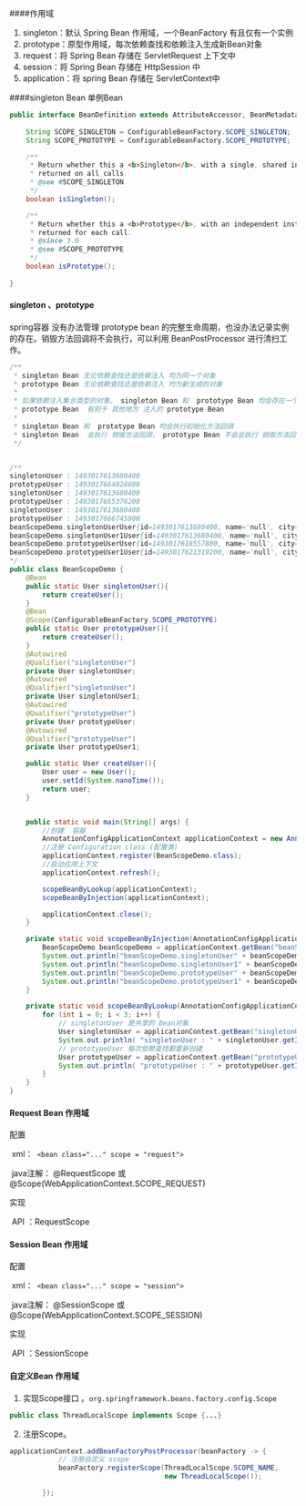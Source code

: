 

####作用域

1.  singleton：默认 Spring Bean 作用域，一个BeanFactory 有且仅有一个实例
2. prototype：原型作用域，每次依赖查找和依赖注入生成新Bean对象
3. request：将 Spring Bean 存储在 ServletRequest 上下文中
4. session：将 Spring Bean 存储在 HttpSession 中
5. application：将 spring Bean 存储在 ServletContext中



####singleton Bean 单例Bean

```java
public interface BeanDefinition extends AttributeAccessor, BeanMetadataElement {
    
	String SCOPE_SINGLETON = ConfigurableBeanFactory.SCOPE_SINGLETON;
    String SCOPE_PROTOTYPE = ConfigurableBeanFactory.SCOPE_PROTOTYPE;

    /**
     * Return whether this a <b>Singleton</b>, with a single, shared instance
     * returned on all calls.
     * @see #SCOPE_SINGLETON
     */
	boolean isSingleton();

    /**
     * Return whether this a <b>Prototype</b>, with an independent instance
     * returned for each call.
     * @since 3.0
     * @see #SCOPE_PROTOTYPE
     */
    boolean isPrototype();
    
}
```



####  singleton 、prototype

spring容器 没有办法管理 prototype bean 的完整生命周期，也没办法记录实例的存在。销毁方法回调将不会执行，可以利用 BeanPostProcessor 进行清扫工作。



```java
/**
 * singleton Bean 无论依赖查找还是依赖注入 均为同一个对象
 * prototype Bean 无论依赖查找还是依赖注入 均为新生成的对象
 *
 * 如果依赖注入集合类型的对象， singleton Bean 和  prototype Bean 均会存在一个
 * prototype Bean  有别于 其他地方 注入的 prototype Bean
 *
 * singleton Bean 和  prototype Bean 均会执行初始化方法回调
 * singleton Bean  会执行 销毁方法回调， prototype Bean 不会会执行 销毁方法回调
 */
```

```java

/**
singletonUser : 1493017613680400
prototypeUser : 1493017664828600
singletonUser : 1493017613680400
prototypeUser : 1493017665376200
singletonUser : 1493017613680400
prototypeUser : 1493017666745900
beanScopeDemo.singletonUserUser{id=1493017613680400, name='null', city=null}
beanScopeDemo.singletonUser1User{id=1493017613680400, name='null', city=null}
beanScopeDemo.prototypeUserUser{id=1493017618557800, name='null', city=null}
beanScopeDemo.prototypeUser1User{id=1493017621319200, name='null', city=null}
*/
public class BeanScopeDemo {
    @Bean
    public static User singletonUser(){
        return createUser();
    }
    @Bean
    @Scope(ConfigurableBeanFactory.SCOPE_PROTOTYPE)
    public static User prototypeUser(){
        return createUser();
    }
    @Autowired
    @Qualifier("singletonUser")
    private User singletonUser;
    @Autowired
    @Qualifier("singletonUser")
    private User singletonUser1;
    @Autowired
    @Qualifier("prototypeUser")
    private User prototypeUser;
    @Autowired
    @Qualifier("prototypeUser")
    private User prototypeUser1;

    public static User createUser(){
        User user = new User();
        user.setId(System.nanoTime());
        return user;
    }


    public static void main(String[] args) {
        //创建  容器
        AnnotationConfigApplicationContext applicationContext = new AnnotationConfigApplicationContext();
        //注册 Configuration class (配置类)
        applicationContext.register(BeanScopeDemo.class);
        //启动应用上下文
        applicationContext.refresh();

        scopeBeanByLookup(applicationContext);
        scopeBeanByInjection(applicationContext);

        applicationContext.close();
    }

    private static void scopeBeanByInjection(AnnotationConfigApplicationContext applicationContext) {
        BeanScopeDemo beanScopeDemo = applicationContext.getBean("beanScopeDemo",BeanScopeDemo.class);
        System.out.println("beanScopeDemo.singletonUser" + beanScopeDemo.singletonUser);
        System.out.println("beanScopeDemo.singletonUser1" + beanScopeDemo.singletonUser1);
        System.out.println("beanScopeDemo.prototypeUser" + beanScopeDemo.prototypeUser);
        System.out.println("beanScopeDemo.prototypeUser1" + beanScopeDemo.prototypeUser1);
    }

    private static void scopeBeanByLookup(AnnotationConfigApplicationContext applicationContext) {
        for (int i = 0; i < 3; i++) {
            // singletonUser 是共享的 Bean对象
            User singletonUser = applicationContext.getBean("singletonUser",User.class);
            System.out.println( "singletonUser : " + singletonUser.getId());
            // prototypeUser 每次依赖查找都重新创建
            User prototypeUser = applicationContext.getBean("prototypeUser",User.class);
            System.out.println( "prototypeUser : " + prototypeUser.getId());
        }
    }
}
```



####  Request Bean 作用域

配置

​	xml：` <bean class="..." scope = "request">`

​	java注解： @RequestScope 或 @Scope(WebApplicationContext.SCOPE_REQUEST)

实现

​	API ：RequestScope



####  Session Bean 作用域

配置

​	xml：` <bean class="..." scope = "session">`

​	java注解： @SessionScope 或 @Scope(WebApplicationContext.SCOPE_SESSION)

实现

​	API ：SessionScope 





#### 自定义Bean 作用域

1. 实现Scope接口 。`org.springframework.beans.factory.config.Scope` 

```java
public class ThreadLocalScope implements Scope {...}
```

2. 注册Scope。

```java
applicationContext.addBeanFactoryPostProcessor(beanFactory -> {
            // 注册自定义 scope
            beanFactory.registerScope(ThreadLocalScope.SCOPE_NAME,
                                      new ThreadLocalScope());

        });
```


